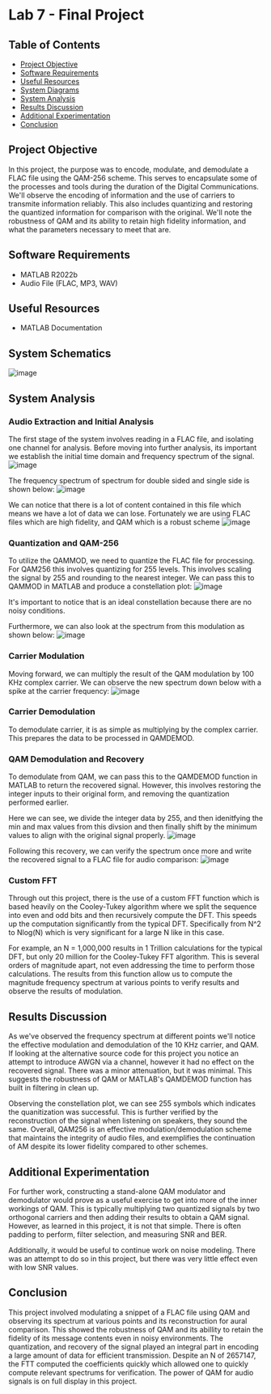 # Lab 7 - Final Project

## Table of Contents
- [Project Objective](#project-objective)
- [Software Requirements](#software-requirements)
- [Useful Resources](#useful-resources)
- [System Diagrams](#system-diagrams)
- [System Analysis](#system-analysis)
- [Results Discussion](#results-discussion)
- [Additional Experimentation](#additional-experimentation)
- [Conclusion](#conclusion)

## Project Objective
In this project, the purpose was to encode, modulate, and demodulate a FLAC file using the QAM-256 scheme. This serves to encapsulate some of the processes and tools during the duration of the Digital Communications. We'll observe the encoding of information and the use of carriers to transmite information reliably. This also includes quantizing and restoring the quantized information for comparison with the original. We'll note the robustness of QAM and its ability to retain high fidelity information, and what the parameters necessary to meet that are.

## Software Requirements
- MATLAB R2022b
- Audio File (FLAC, MP3, WAV)

## Useful Resources
- MATLAB Documentation

## System Schematics
![image](https://github.com/leoki6/Digital-Communications/blob/main/Final_Project/System_Diagram/System_Diagram.png)

## System Analysis

### Audio Extraction and Initial Analysis
The first stage of the system involves reading in a FLAC file, and isolating one channel for analysis. Before moving into further analysis, its important we establish the initial time domain and frequency spectrum of the signal.
![image](https://github.com/leoki6/Digital-Communications/blob/main/Final_Project/Figures/LEFT_RIGHT_CHANNELS.png)

The frequency spectrum of spectrum for double sided and single side is shown below:
![image](https://github.com/leoki6/Digital-Communications/blob/main/Final_Project/Figures/LEFT_RIGHT_LIN_SPECTRUM.png)

We can notice that there is a lot of content contained in this file which means we have a lot of data we can lose. Fortunately we are using FLAC files which are high fidelity, and QAM which is a robust scheme
![image](https://github.com/leoki6/Digital-Communications/blob/main/Final_Project/Figures/DS_Spectrum.png)

### Quantization and QAM-256
To utilize the QAMMOD, we need to quantize the FLAC file for processing. For QAM256 this involves quantizing for 255 levels. This involves scaling the signal by 255 and rounding to the nearest integer. We can pass this to QAMMOD in MATLAB and produce a constellation plot:
![image](https://github.com/leoki6/Digital-Communications/blob/main/Final_Project/Figures/CONST_PLOT.png)

It's important to notice that is an ideal constellation because there are no noisy conditions.

Furthermore, we can also look at the spectrum from this modulation as shown below:
![image](https://github.com/leoki6/Digital-Communications/blob/main/Final_Project/Figures/QAM_SPECTRUM.png)

### Carrier Modulation
Moving forward, we can multiply the result of the QAM modulation by 100 KHz complex carrier. We can observe the new spectrum down below with a spike at the carrier frequency:
![image](https://github.com/leoki6/Digital-Communications/blob/main/Final_Project/Figures/MOD_Spectrum.png)

### Carrier Demodulation
To demodulate carrier, it is as simple as multiplying by the complex carrier. This prepares the data to be processed in QAMDEMOD. 

### QAM Demodulation and Recovery
To demodulate from QAM, we can pass this to the QAMDEMOD function in MATLAB to return the recovered signal. However, this involves restoring the integer inputs to their original form, and removing the quantization performed earlier.

Here we can see, we divide the integer data by 255, and then idenitfying the min and max values from this divsion and then finally shift by the minimum values to align with the original signal properly.
![image](https://github.com/leoki6/Digital-Communications/blob/main/Final_Project/Figures/CODE_SNIP.png)

Following this recovery, we can verify the spectrum once more and write the recovered signal to a FLAC file for audio comparison:
![image](https://github.com/leoki6/Digital-Communications/blob/main/Final_Project/Figures/REC_SPECTRUM.png)

### Custom FFT
Through out this project, there is the use of a custom FFT function which is based heavily on the Cooley-Tukey algorithm where we split the sequence into even and odd bits and then recursively compute the DFT. This speeds up the computation significantly from the typical DFT. Specifically from N^2 to Nlog(N) which is very significant for a large N like in this case.

For example, an N = 1,000,000 results in 1 Trillion calculations for the typical DFT, but only 20 million for the Cooley-Tukey FFT algorithm. This is several orders of magnitude apart, not even addressing the time to perform those calculations. The results from this function allow us to compute the magnitude frequency spectrum at various points to verify results and observe the results of modulation.

## Results Discussion
As we've observed the frequency spectrum at different points we'll notice the effective modulation and demodulation of the 10 KHz carrier, and QAM. If looking at the alternative source code for this project you notice an attempt to introduce AWGN via a channel, however it had no effect on the recovered signal. There was a minor attenuation, but it was minimal. This suggests the robustness of QAM or MATLAB's QAMDEMOD function has built in filtering in clean up.

Observing the constellation plot, we can see 255 symbols which indicates the quanitization was successful. This is further verified by the reconstruction of the signal when listening on speakers, they sound the same. Overall, QAM256 is an effective modulation/demodulation scheme that maintains the integrity of audio files, and exemplifies the continuation of AM despite its lower fidelity compared to other schemes.

## Additional Experimentation
For further work, constructing a stand-alone QAM modulator and demodulator would prove as a useful exercise to get into more of the inner workings of QAM. This is typically multiplying two quantized signals by two orthogonal carriers and then adding their results to obtain a QAM signal. However, as learned in this project, it is not that simple. There is often padding to perform, filter selection, and measuring SNR and BER.

Additionally, it would be useful to continue work on noise modeling. There was an attempt to do so in this project, but there was very little effect even with low SNR values.

## Conclusion
This project involved modulating a snippet of a FLAC file using QAM and observing its spectrum at various points and its reconstruction for aural comparison. This showed the robustness of QAM and its abillity to retain the fidelity of its message contents even in noisy environments.  The quantization, and recovery of the signal played an integral part in encoding a large amount of data for efficient transmission. Despite an N of 2657147, the FTT computed the coefficients quickly which allowed one to quickly compute relevant spectrums for verification. The power of QAM for audio signals is on full display in this project.


